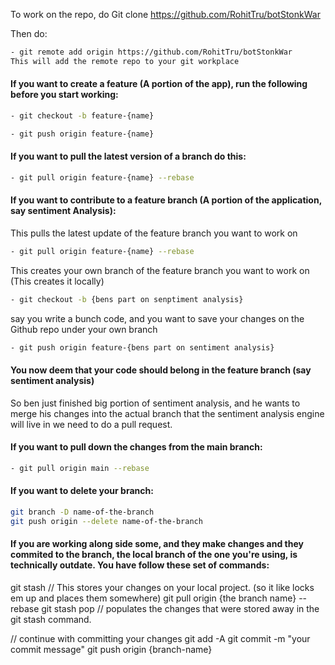To work on the repo, do Git clone https://github.com/RohitTru/botStonkWar

Then do:
```bash
- git remote add origin https://github.com/RohitTru/botStonkWar
This will add the remote repo to your git workplace
```

#### If you want to create a feature (A portion of the app), run the following before you start working:
```bash
- git checkout -b feature-{name} 

- git push origin feature-{name}

```

#### If you want to pull the latest version of a branch do this:

```bash
- git pull origin feature-{name} --rebase
```
#### If you want to contribute to a feature branch (A portion of the application, say sentiment Analysis):

This pulls the latest update of the feature branch you want to work on
```bash
- git pull origin feature-{name} --rebase
```

This creates your own branch of the feature branch you want to work on (This creates it locally)
```bash
- git checkout -b {bens part on senptiment analysis}
```

say you write a bunch code, and you want to save your changes on the Github repo under your own branch
```bash
- git push origin feature-{bens part on sentiment analysis}
```

#### You now deem that your code should belong in the feature branch (say sentiment analysis)
So ben just finished big portion of sentiment analysis, and he wants to merge his changes into the actual branch that the sentiment analysis engine will live in we need to do a pull request.

#### If you want to pull down the changes from the main branch:
```bash
- git pull origin main --rebase
```

#### If you want to delete your branch:
```bash
git branch -D name-of-the-branch 
git push origin --delete name-of-the-branch
```

#### If you are working along side some, and they make changes and they commited to the branch, the local branch of the one you're using, is technically outdate. You have follow these set of commands:


git stash // This stores your changes on your local project. (so it like locks em up and places them somewhere)
git pull origin {the branch name} --rebase
git stash pop // populates the changes that were stored away in the git stash command.

// continue with committing your changes
git add -A
git commit -m "your commit message"
git push origin {branch-name}